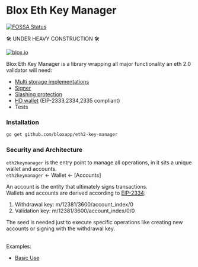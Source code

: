 # Blox Eth Key Manager

[![FOSSA Status](https://app.fossa.com/api/projects/git%2Bgithub.com%2Fbloxapp%2Feth2-key-manager.svg?type=shield)](https://app.fossa.com/projects/git%2Bgithub.com%2Fbloxapp%2Feth2-key-manager?ref=badge_shield)

:hammer_and_wrench: UNDER HEAVY CONSTRUCTION :hammer_and_wrench:


[![blox.io](https://s3.us-east-2.amazonaws.com/app-files.blox.io/static/media/powered_by.png)](https://blox.io)

Blox Eth Key Manager is a library wrapping all major functionality an eth 2.0 validator will need:
  - [Multi storage implementations](https://github.com/bloxapp/eth2-key-manager/tree/master/stores)
  - [Signer](https://github.com/bloxapp/eth2-key-manager/tree/master/validator_signer)
  - [Slashing protection](https://github.com/bloxapp/eth2-key-manager/tree/master/slashing_protection)
  - [HD wallet](https://github.com/bloxapp/eth2-key-manager/tree/master/wallet_hd) (EIP-2333,2334,2335 compliant)
  - Tests

### Installation

 ```sh
go get github.com/bloxapp/eth2-key-manager
   ```

### Security and Architecture
`eth2keymanager` is the entry point to manage all operations, in it sits a unique wallet and accounts.<br/> 
`eth2keymanager` <- Wallet <- [Accounts]


An account is the entity that ultimately signs transactions.<br/> 
Wallets and accounts are derived according to [EIP-2334](https://github.com/ethereum/EIPs/blob/master/EIPS/eip-2334.md#validator-keys):<br/>
1) Withdrawal key: m/12381/3600/account_index/0<br/>
2) Validation key: m/12381/3600/account_index/0/0<br/>

The seed is needed just to execute specific operations like creating new accounts or signing with the withdrawal key. <br/><br/>

Examples:
- [Basic Use]()
